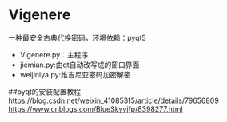 # Vigenere
一种最安全古典代换密码，环境依赖：pyqt5
- Vigenere.py：主程序
- jiemian.py:由qt自动改写成的窗口界面
- weijiniya.py:维吉尼亚密码加密解密

##pyqt的安装配置教程
https://blog.csdn.net/weixin_41085315/article/details/79656809
https://www.cnblogs.com/BlueSkyyj/p/8398277.html
